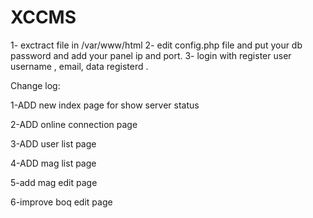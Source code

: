 # XCCMS

1- exctract file in /var/www/html
2- edit config.php file and put your db password and add your panel ip and port.
3- login with register user username , email, data registerd .


Change log:

1-ADD new index page for show server status<br>

2-ADD online connection page

3-ADD user list page

4-ADD mag list page

5-add mag edit page

6-improve boq edit page
